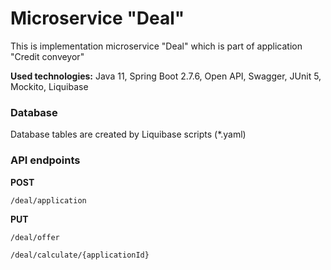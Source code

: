 # Microservice "Deal"

This is implementation microservice "Deal" which is part of application "Credit conveyor"

**Used technologies:**
Java 11, Spring Boot 2.7.6, Open API, Swagger, JUnit 5, Mockito, Liquibase

### Database

Database tables are created by Liquibase scripts (*.yaml)

### API endpoints

**POST**

`/deal/application`

**PUT**

`/deal/offer`

`/deal/calculate/{applicationId}`
